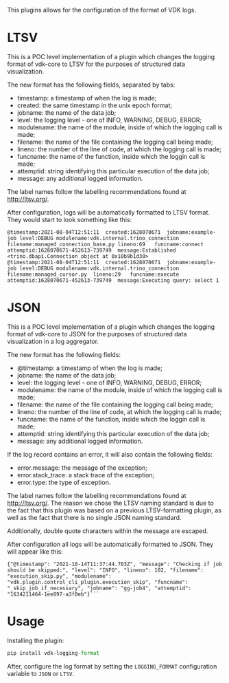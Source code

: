 This plugins allows for the configuration of the format of VDK logs.

# LTSV

This is a POC level implementation of a plugin which changes the logging format of vdk-core to LTSV for the purposes of structured data visualization.

The new format has the following fields, separated by tabs:
* timestamp: a timestamp of when the log is made;
* created: the same timestamp in the unix epoch format;
* jobname: the name of the data job;
* level: the logging level - one of INFO, WARNING, DEBUG, ERROR;
* modulename: the name of the module, inside of which the logging call is made;
* filename: the name of the file containing the logging call being made;
* lineno: the number of the line of code, at which the logging call is made;
* funcname: the name of the function, inside which the loggin call is made;
* attemptid: string identifying this particular execution of the data job;
* message: any additional logged information.

The label names follow the labelling recommendations found at http://ltsv.org/.

After configuration, logs will be automatically formatted to LTSV format. They would start to look something like this:
```
@timestamp:2021-08-04T12:51:11	created:1628070671	jobname:example-job	level:DEBUG	modulename:vdk.internal.trino_connection	filename:managed_connection_base.py	lineno:69	funcname:connect	attemptid:1628070671-452613-739749	message:Established <trino.dbapi.Connection object at 0x10b9b1d30>
@timestamp:2021-08-04T12:51:11	created:1628070671	jobname:example-job	level:DEBUG	modulename:vdk.internal.trino_connection	filename:managed_cursor.py	lineno:29	funcname:execute	attemptid:1628070671-452613-739749	message:Executing query: select 1
```


# JSON

This is a POC level implementation of a plugin which changes the logging format of vdk-core to JSON for the purposes of structured data visualization in a log aggregator.

The new format has the following fields:
 * @timestamp: a timestamp of when the log is made;
 * jobname: the name of the data job;
 * level: the logging level - one of INFO, WARNING, DEBUG, ERROR;
 * modulename: the name of the module, inside of which the logging call is made;
 * filename: the name of the file containing the logging call being made;
 * lineno: the number of the line of code, at which the logging call is made;
 * funcname: the name of the function, inside which the loggin call is made;
 * attemptid: string identifying this particular execution of the data job;
 * message: any additional logged information.

If the log record contains an error, it will also contain the following fields:
 * error.message: the message of the exception;
 * error.stack_trace: a stack trace of the exception;
 * error.type: the type of exception.

The label names follow the labelling recommendations found at http://ltsv.org/.
The reason we chose the LTSV naming standard is due to the fact that this plugin was based on a previous LTSV-formatting plugin,
as well as the fact that there is no single JSON naming standard.

Additionally, double quote characters within the message are escaped.


After configuration all logs will be automatically formatted to JSON. They will appear like this:
```
{"@timestamp": "2021-10-14T11:37:44.703Z", "message": "Checking if job should be skipped:", "level": "INFO", "lineno": 102, "filename": "execution_skip.py", "modulename": "vdk.plugin.control_cli_plugin.execution_skip", "funcname": "_skip_job_if_necessary", "jobname": "gg-job4", "attemptid": "1634211464-1ee897-a3f0eb"}```
```

# Usage

Installing the plugin:

```python
pip install vdk-logging-format
```

After, configure the log format by setting the `LOGGING_FORMAT` configuration variable to `JSON` or `LTSV`.
